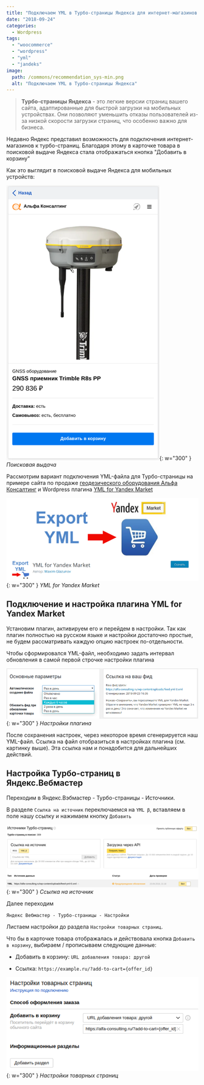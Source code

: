 ```yaml
---
title: "Подключаем YML в Турбо-страницы Яндекса для интернет-магазинов в Wordpress"
date: "2018-09-24"
categories: 
  - Wordpress
tags: 
  - "woocommerce"
  - "wordpress"
  - "yml"
  - "jandeks"
image:
  path: /commons/recommendation_sys-min.png
  alt: "Подключаем YML в Турбо-страницы Яндекса"
---
```


> **Турбо-страницы Яндекса** - это легкие версии страниц вашего сайта, адаптированные для быстрой загрузки на мобильных устройствах. Они позволяют уменьшить отказы пользователей из-за низкой скорости загрузки страниц, что особенно важно для бизнеса.

Недавно Яндекс представил возможность для подключения интернет-магазинов к турбо-страниц. Благодаря этому в карточке товара в поисковой выдаче Яндекса стала отображаться кнопка "Добавить в корзину"

Как это выглядит в поисковой выдаче Яндекса для мобильных устройств:

![](/assets/img/posts/2018/09/24/pic-2018-09-24_09-06_yandex-turbo.png){: w="300" }
_Поисковая выдача_

Рассмотрим вариант подключения YML-файла для Турбо-страницы на примере сайта по продаже [геодезического оборудования Альфа Консалтинг](https://alfa-consulting.ru) и Wordpress плагина [YML for Yandex Market](https://ru.wordpress.org/plugins/yml-for-yandex-market/)

![](/assets/img/posts/2018/09/24/pic-2018-09-24_09-10_YML-for-Yandex.png){: w="300" }
_YML for Yandex Market_


## Подключение и настройка плагина YML for Yandex Market

Установим плагин, активируем его и перейдем в настройки. Так как плагин полностью на русском языке и настройки достаточно простые, не будем рассматривать каждую опцию настроек по-отдельности.

Чтобы сформировался YML-файл, необходимо задать интервал обновления в самой первой строчке настройки плагина

![](/assets/img/posts/2018/09/24/pic-2018-09-24_09-15_YML-settings.png){: w="300" }
_Настройки плагина_

После сохранения настроек, через некоторое время сгенерируется наш YML-файл. Ссылка на файл отобразиться в настройках плагина (см. картинку выше). Эта ссылка нам и понадобится для дальнейших действий.

## Настройка Турбо-страниц в Яндекс.Вебмастер

Переходим в Яндекс.Вэбмастер - Турбо-страницы - Источники.

В разделе `Ссылка на источник` переключаемся на `YML β`, вставляем в поле нашу ссылку и нажимаем кнопку `Добавить`

![](/assets/img/posts/2018/09/24/pic-2018-09-24_09-30_webmaster-settings.png){: w="300" }
_Ссылка на источник_

Далее переходим 
```
Яндекс Вебмастер - Турбо-страницы - Настройки
```

Листаем настройки до раздела `Настройки товарных страниц`.

Что бы в карточке товара отображалась и действовала кнопка `Добавить в корзину`, выбираем / прописываем следующие данные:

- Добавить в корзину: `URL добавления товара: другой`

- Ссылка: `https://example.ru/?add-to-cart={offer_id}`

![](/assets/img/posts/2018/09/24/pic-2018-09-24_09-35_webmaster-settings2.png){: w="300" }
_Настройки товарных страниц_